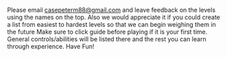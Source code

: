 Please email casepeterm88@gmail.com and leave feedback on the levels using the names on the top. 
Also we would appreciate it if you could create a list from easiest to hardest levels so that we can begin weighing them in the future
Make sure to click guide before playing if it is your first time. General controls/abilities will be listed there and the rest you can learn through experience.
Have Fun!

